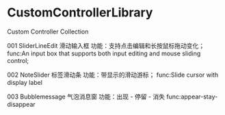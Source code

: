 # CustomControllerLibrary
 Custom Controller Collection
 
 001 SliderLineEdit 滑动输入框
 功能：支持点击编辑和长按鼠标拖动变化；
 func:An input box that supports both input editing and mouse sliding control;
 
 002 NoteSlider 标签滑动条 
 功能：带显示的滑动游标； 
 func:Slide cursor with display label

003 Bubblemessage 气泡消息窗
功能：出现 - 停留 - 消失
func:appear-stay-disappear


